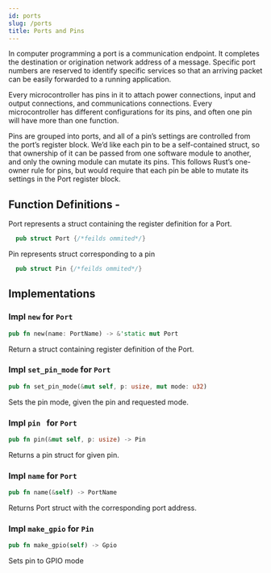 ```yaml
---
id: ports
slug: /ports
title: Ports and Pins
---
```


In computer programming a port is a communication endpoint. It completes the
destination or origination network address of a message. Specific port numbers
are reserved to identify specific services so that an arriving packet can be
easily forwarded to a running application.

Every microcontroller has pins in it to attach power connections, input and
output connections, and communications connections. Every microcontroller has
different configurations for its pins, and often one pin will have more than one
function.

Pins are grouped into ports, and all of a pin’s settings are controlled from the
port’s register block. We’d like each pin to be a self-contained struct, so that
ownership of it can be passed from one software module to another, and only the
owning module can mutate its pins. This follows Rust’s one-owner rule for pins,
but would require that each pin be able to mutate its settings in the Port
register block.

## Function Definitions -

Port represents a struct containing the register definition for a Port.

```rust
  pub struct Port {/*feilds ommited*/}
```

Pin represents struct corresponding to a pin

```rust
  pub struct Pin {/*feilds ommited*/}
```

## Implementations

### Impl `new` for `Port`

```rust
pub fn new(name: PortName) -> &'static mut Port
```

Return a struct containing register definition of the Port.

### Impl `set_pin_mode` for `Port`

```rust
pub fn set_pin_mode(&mut self, p: usize, mut mode: u32)
```

Sets the pin mode, given the pin and requested mode.

### Impl `pin ` for `Port`

```rust
pub fn pin(&mut self, p: usize) -> Pin
```

Returns a pin struct for given pin.

### Impl `name` for `Port`

```rust
pub fn name(&self) -> PortName
```

Returns Port struct with the corresponding port address.

### Impl `make_gpio` for `Pin`

```rust
pub fn make_gpio(self) -> Gpio
```

Sets pin to GPIO mode
